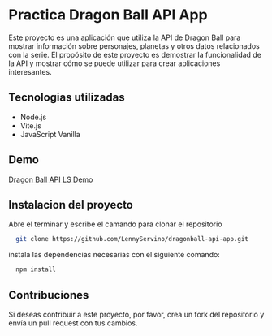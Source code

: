 
# Practica Dragon Ball API App

Este proyecto es una aplicación que utiliza la API de Dragon Ball para mostrar información sobre personajes, planetas y otros datos relacionados con la serie. El propósito de este proyecto es demostrar la funcionalidad de la API y mostrar cómo se puede utilizar para crear aplicaciones interesantes.

## Tecnologias utilizadas

* Node.js
* Vite.js
* JavaScript Vanilla

## Demo
[Dragon Ball API LS Demo](https://practica-dragonball-api-ls.netlify.app/)

## Instalacion del proyecto

Abre el terminar y escribe el camando para clonar el repositorio

```bash
  git clone https://github.com/LennyServino/dragonball-api-app.git
```

instala las dependencias necesarias con el siguiente comando:

```bash
  npm install
```  
## Contribuciones

Si deseas contribuir a este proyecto, por favor, crea un fork del repositorio y envía un pull request con tus cambios.

